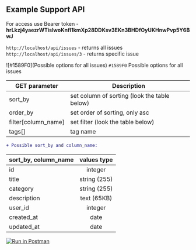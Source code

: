 ## Example Support API

For access use Bearer token - **hrLkzj4yaezrWTisIwoKnfI1kmXp28DDKsv3EKn3BHDfOyUKHnwPvp5Y6BwJ**

`http://localhost/api/issues` - returns all issues
`http://localhost/api/issues/3` - returns specific issue 

![#1589F0](Possible options for all issues) `#1589F0`
Possible options for all issues

| **GET parameter**  | **Description**                                    
| ------------------ | ---------------------------------------------| 
| sort_by            | set column of sorting (look the table below) | 
| order_by           | set order of sorting, only asc|desc          |   
| filter[column_name]| set filter (look the table below)            |
| tags[]             | tag name                                     |

```diff
+ Possible sort_by and column_name:
```
| **sort_by**, **column_name** | **values type**        | 
| -----------------------------|:----------------------:| 
| id                           | integer                | 
| title                        | string (255)           |   
| category                     | string (255)           | 
| description                  | text (65KB)            |
| user_id                      | integer                | 
| created_at                   | date                   |
| updated_at                   | date                   |


[![Run in Postman](https://run.pstmn.io/button.svg)](https://god.gw.postman.com/run-collection/20879151-be71563b-1df1-4aac-8e79-13c70ff486c7?action=collection%2Ffork&collection-url=entityId%3D20879151-be71563b-1df1-4aac-8e79-13c70ff486c7%26entityType%3Dcollection%26workspaceId%3D90684aef-822b-4f2a-90c4-6d995817a93e)
